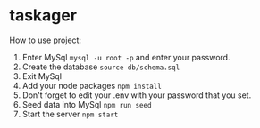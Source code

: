 # taskager
How to use project:
1. Enter MySql ```mysql -u root -p``` and enter your password.
2. Create the database ```source db/schema.sql```
3. Exit MySql
4. Add your node packages ```npm install```
5. Don't forget to edit your .env with your password that you set.
6. Seed data into MySql ```npm run seed```
7. Start the server ```npm start```